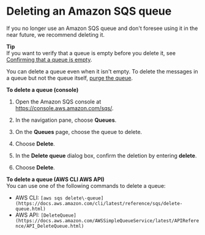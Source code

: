 # Deleting an Amazon SQS queue<a name="sqs-using-delete-queue"></a>

If you no longer use an Amazon SQS queue and don't foresee using it in the near future, we recommend deleting it\. 

**Tip**  
If you want to verify that a queue is empty before you delete it, see [Confirming that a queue is empty](confirm-queue-is-empty.md)\.

You can delete a queue even when it isn't empty\. To delete the messages in a queue but not the queue itself, [purge the queue](sqs-using-purge-queue.md)\.

**To delete a queue \(console\)**

1. Open the Amazon SQS console at [https://console\.aws\.amazon\.com/sqs/](https://console.aws.amazon.com/sqs/)\.

1. In the navigation pane, choose **Queues**\.

1. On the **Queues** page, choose the queue to delete\. 

1. Choose **Delete**\.

1. In the **Delete queue** dialog box, confirm the deletion by entering **delete**\.

1. Choose **Delete**\.

**To delete a queue \(AWS CLI AWS API\)**  
You can use one of the following commands to delete a queue:
+ AWS CLI: `[aws sqs delete\-queue](https://docs.aws.amazon.com/cli/latest/reference/sqs/delete-queue.html)`
+ AWS API: `[DeleteQueue](https://docs.aws.amazon.com/AWSSimpleQueueService/latest/APIReference/API_DeleteQueue.html)`